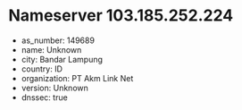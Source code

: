 # Nameserver 103.185.252.224

* as_number: 149689
* name: Unknown
* city: Bandar Lampung
* country: ID
* organization: PT Akm Link Net
* version: Unknown
* dnssec: true
